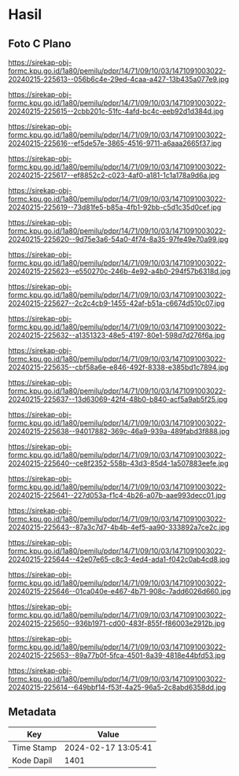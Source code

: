 # Hasil

## Foto C Plano

https://sirekap-obj-formc.kpu.go.id/1a80/pemilu/pdpr/14/71/09/10/03/1471091003022-20240215-225613--056b6c4e-29ed-4caa-a427-13b435a077e9.jpg

https://sirekap-obj-formc.kpu.go.id/1a80/pemilu/pdpr/14/71/09/10/03/1471091003022-20240215-225615--2cbb201c-51fc-4afd-bc4c-eeb92d1d384d.jpg

https://sirekap-obj-formc.kpu.go.id/1a80/pemilu/pdpr/14/71/09/10/03/1471091003022-20240215-225616--ef5de57e-3865-4516-9711-a6aaa2665f37.jpg

https://sirekap-obj-formc.kpu.go.id/1a80/pemilu/pdpr/14/71/09/10/03/1471091003022-20240215-225617--ef8852c2-c023-4af0-a181-1c1a178a9d6a.jpg

https://sirekap-obj-formc.kpu.go.id/1a80/pemilu/pdpr/14/71/09/10/03/1471091003022-20240215-225619--73d81fe5-b85a-4fb1-92bb-c5d1c35d0cef.jpg

https://sirekap-obj-formc.kpu.go.id/1a80/pemilu/pdpr/14/71/09/10/03/1471091003022-20240215-225620--9d75e3a6-54a0-4f74-8a35-97fe49e70a99.jpg

https://sirekap-obj-formc.kpu.go.id/1a80/pemilu/pdpr/14/71/09/10/03/1471091003022-20240215-225623--e550270c-246b-4e92-a4b0-294f57b6318d.jpg

https://sirekap-obj-formc.kpu.go.id/1a80/pemilu/pdpr/14/71/09/10/03/1471091003022-20240215-225627--2c2c4cb9-1455-42af-b51a-c6674d510c07.jpg

https://sirekap-obj-formc.kpu.go.id/1a80/pemilu/pdpr/14/71/09/10/03/1471091003022-20240215-225632--a1351323-48e5-4197-80e1-598d7d276f6a.jpg

https://sirekap-obj-formc.kpu.go.id/1a80/pemilu/pdpr/14/71/09/10/03/1471091003022-20240215-225635--cbf58a6e-e846-492f-8338-e385bd1c7894.jpg

https://sirekap-obj-formc.kpu.go.id/1a80/pemilu/pdpr/14/71/09/10/03/1471091003022-20240215-225637--13d63069-42f4-48b0-b840-acf5a9ab5f25.jpg

https://sirekap-obj-formc.kpu.go.id/1a80/pemilu/pdpr/14/71/09/10/03/1471091003022-20240215-225638--94017882-369c-46a9-939a-489fabd3f888.jpg

https://sirekap-obj-formc.kpu.go.id/1a80/pemilu/pdpr/14/71/09/10/03/1471091003022-20240215-225640--ce8f2352-558b-43d3-85d4-1a507883eefe.jpg

https://sirekap-obj-formc.kpu.go.id/1a80/pemilu/pdpr/14/71/09/10/03/1471091003022-20240215-225641--227d053a-f1c4-4b26-a07b-aae993decc01.jpg

https://sirekap-obj-formc.kpu.go.id/1a80/pemilu/pdpr/14/71/09/10/03/1471091003022-20240215-225643--87a3c7d7-4b4b-4ef5-aa90-333892a7ce2c.jpg

https://sirekap-obj-formc.kpu.go.id/1a80/pemilu/pdpr/14/71/09/10/03/1471091003022-20240215-225644--42e07e65-c8c3-4ed4-ada1-f042c0ab4cd8.jpg

https://sirekap-obj-formc.kpu.go.id/1a80/pemilu/pdpr/14/71/09/10/03/1471091003022-20240215-225646--01ca040e-e467-4b71-908c-7add6026d660.jpg

https://sirekap-obj-formc.kpu.go.id/1a80/pemilu/pdpr/14/71/09/10/03/1471091003022-20240215-225650--936b1971-cd00-483f-855f-f86003e2912b.jpg

https://sirekap-obj-formc.kpu.go.id/1a80/pemilu/pdpr/14/71/09/10/03/1471091003022-20240215-225653--89a77b0f-5fca-4501-8a39-4818e44bfd53.jpg

https://sirekap-obj-formc.kpu.go.id/1a80/pemilu/pdpr/14/71/09/10/03/1471091003022-20240215-225614--649bbf14-f53f-4a25-96a5-2c8abd6358dd.jpg


## Metadata

| Key        | Value               |
| ---------- | ------------------- |
| Time Stamp | 2024-02-17 13:05:41 |
| Kode Dapil | 1401                |



